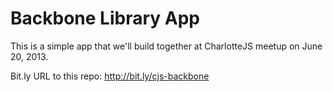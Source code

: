 Backbone Library App
================

This is a simple app that we'll build together at CharlotteJS meetup on June 20, 2013.

Bit.ly URL to this repo: http://bit.ly/cjs-backbone

